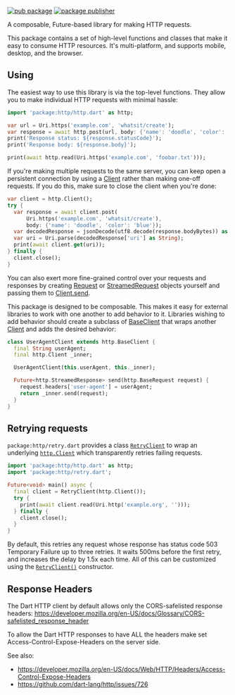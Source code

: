 [![pub package](https://img.shields.io/pub/v/http.svg)](https://pub.dev/packages/http)
[![package publisher](https://img.shields.io/pub/publisher/http.svg)](https://pub.dev/packages/http/publisher)

A composable, Future-based library for making HTTP requests.

This package contains a set of high-level functions and classes that make it
easy to consume HTTP resources. It's multi-platform, and supports mobile, desktop,
and the browser.

## Using

The easiest way to use this library is via the top-level functions. They allow
you to make individual HTTP requests with minimal hassle:

```dart
import 'package:http/http.dart' as http;

var url = Uri.https('example.com', 'whatsit/create');
var response = await http.post(url, body: {'name': 'doodle', 'color': 'blue'});
print('Response status: ${response.statusCode}');
print('Response body: ${response.body}');

print(await http.read(Uri.https('example.com', 'foobar.txt')));
```

If you're making multiple requests to the same server, you can keep open a
persistent connection by using a [Client][] rather than making one-off requests.
If you do this, make sure to close the client when you're done:

```dart
var client = http.Client();
try {
  var response = await client.post(
      Uri.https('example.com', 'whatsit/create'),
      body: {'name': 'doodle', 'color': 'blue'});
  var decodedResponse = jsonDecode(utf8.decode(response.bodyBytes)) as Map;
  var uri = Uri.parse(decodedResponse['uri'] as String);
  print(await client.get(uri));
} finally {
  client.close();
}
```

You can also exert more fine-grained control over your requests and responses by
creating [Request][] or [StreamedRequest][] objects yourself and passing them to
[Client.send][].

[Request]: https://pub.dev/documentation/http/latest/http/Request-class.html
[StreamedRequest]: https://pub.dev/documentation/http/latest/http/StreamedRequest-class.html
[Client.send]: https://pub.dev/documentation/http/latest/http/Client/send.html

This package is designed to be composable. This makes it easy for external
libraries to work with one another to add behavior to it. Libraries wishing to
add behavior should create a subclass of [BaseClient][] that wraps another
[Client][] and adds the desired behavior:

[BaseClient]: https://pub.dev/documentation/http/latest/http/BaseClient-class.html
[Client]: https://pub.dev/documentation/http/latest/http/Client-class.html

```dart
class UserAgentClient extends http.BaseClient {
  final String userAgent;
  final http.Client _inner;

  UserAgentClient(this.userAgent, this._inner);

  Future<http.StreamedResponse> send(http.BaseRequest request) {
    request.headers['user-agent'] = userAgent;
    return _inner.send(request);
  }
}
```

## Retrying requests

`package:http/retry.dart` provides a class [`RetryClient`][RetryClient] to wrap
an underlying [`http.Client`][Client] which transparently retries failing
requests.

[RetryClient]: https://pub.dev/documentation/http/latest/retry/RetryClient-class.html
[Client]: https://pub.dev/documentation/http/latest/http/Client-class.html

```dart
import 'package:http/http.dart' as http;
import 'package:http/retry.dart';

Future<void> main() async {
  final client = RetryClient(http.Client());
  try {
    print(await client.read(Uri.http('example.org', '')));
  } finally {
    client.close();
  }
}
```

By default, this retries any request whose response has status code 503
Temporary Failure up to three retries. It waits 500ms before the first retry,
and increases the delay by 1.5x each time. All of this can be customized using
the [`RetryClient()`][new RetryClient] constructor.

[new RetryClient]: https://pub.dev/documentation/http/latest/retry/RetryClient/RetryClient.html

## Response Headers

The Dart HTTP client by default allows only the CORS-safelisted response headers:
https://developer.mozilla.org/en-US/docs/Glossary/CORS-safelisted_response_header

To allow the Dart HTTP responses to have ALL the headers make set Access-Control-Expose-Headers on the server side.

See also:

- https://developer.mozilla.org/en-US/docs/Web/HTTP/Headers/Access-Control-Expose-Headers
- https://github.com/dart-lang/http/issues/726

